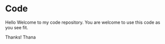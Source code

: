 # Code
Hello Welcome to my code repository. You are welcome to use this code as you see fit.

Thanks!
Thana
